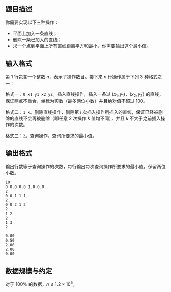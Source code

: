 ## 题目描述

你需要实现以下三种操作：

- 平面上加入一条直线；
- 删除一条已加入的直线；
- 求一个点到平面上所有直线距离平方和最小，你需要输出这个最小值。

## 输入格式

第 $1$ 行包含一个整数 $n$，表示了操作数目。接下来 $n$ 行操作属于下列 $3$ 种格式之一：

格式一：`0 x1 y1 x2 y2`。插入直线操作，插入一条过 $(x_1, y_1)$，$(x_2, y_2)$ 的直线，保证两点不重合，坐标为实数（最多两位小数）并且绝对值不超过 $100$。

格式二：`1 k`。删除直线操作，删除第 $i$ 次插入操作所插入的直线，保证已经被删除的直线不会再被删除（即任意 $2$ 次操作 $k$ 值均不同），并且 $k$ 不大于之前插入操作的次数。

格式三：`2`。查询操作，查询所要求的最小值。

## 输出格式

输出行数等于查询操作的次数，每行输出每次查询操作所要求的最小值，保留两位小数。

```input1
10
0 0.0 0.0 1.0 0.0
2
0 0 1 1 1
2
0 0 2 1 2
2
1 2
2
1 3
2
```

```output1
0.00
0.50
2.00
2.00
0.00
```

## 数据规模与约定

对于 $100\%$ 的数据，$n \le 1.2 \times 10^5$。

